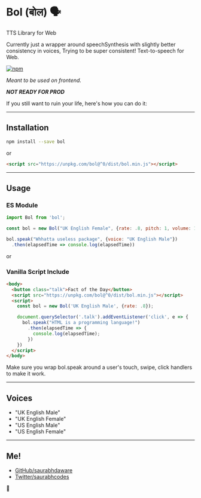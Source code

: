 # Bol (बोल) 🗣

TTS Library for Web

Currently just a wrapper around speechSynthesis with slightly better consistency in voices, Trying to be super consistent! Text-to-speech for Web.


[![npm](https://img.shields.io/npm/v/bol?style=flat-square)](https://npmjs.com/package/bol)


*Meant to be used on frontend.*

***NOT READY FOR PROD*** 

If you still want to ruin your life, here's how you can do it:

---

## Installation
```sh
npm install --save bol
```

or

```html
<script src="https://unpkg.com/bol@^0/dist/bol.min.js"></script>
```

---

## Usage

### ES Module
```js
import Bol from 'bol';

const bol = new Bol("UK English Female", {rate: .8, pitch: 1, volume: 1})

bol.speak("Whhatta useless package", {voice: "UK English Male"})
  .then(elapsedTime => console.log(elapsedTime))
```
or

### Vanilla Script Include
```html
<body>
  <button class="talk">Fact of the Day</button>
  <script src="https://unpkg.com/bol@^0/dist/bol.min.js"></script>
  <script>
    const bol = new Bol('UK English Male', {rate: .8});

    document.querySelector('.talk').addEventListener('click', e => {
      bol.speak("HTML is a programming language!")
        .then(elapsedTime => {
          console.log(elapsedTime);
        })
    })
  </script>
</body>

```

Make sure you wrap bol.speak around a user's touch, swipe, click handlers to make it work.

---

## Voices
- "UK English Male"
- "UK English Female"
- "US English Male"
- "US English Female"

---

## Me!
- [GitHub/saurabhdaware](https://github.com/saurabhdaware)
- [Twitter/saurabhcodes](https://twitter.com/saurabhcodes)

🌻
